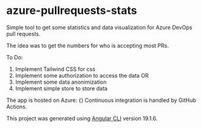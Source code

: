 # azure-pullrequests-stats

Simple tool to get some statistics and data visualization for Azure DevOps pull requests.

The idea was to get the numbers for who is accepting most PRs.

To Do:
1. Implement Tailwind CSS for css 
2. Implement some authorization to access the data OR
3. Implement some data anonimization 
4. Implement simple store to store data

The app is hosted on Azure: {}
Continuous integration is handled by GitHub Actions.

This project was generated using [Angular CLI](https://github.com/angular/angular-cli) version 19.1.6.


